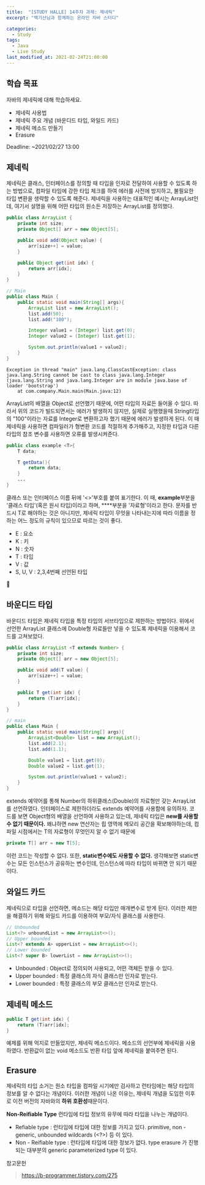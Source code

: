 ```yaml
---
title:  "[STUDY HALLE] 14주차 과제: 제네릭"
excerpt: "백기선님과 함께하는 온라인 자바 스터디"

categories:
  - Study
tags:
  - Java
  - Live Study
last_modified_at: 2021-02-24T21:00:00
---
```

## 학습 목표
자바의 제네릭에 대해 학습하세요.

- 제네릭 사용법
- 제네릭 주요 개념 (바운디드 타입, 와일드 카드)
- 제네릭 메소드 만들기
- Erasure

Deadline: ~2021/02/27 13:00

## 제네릭
제네릭은 클래스, 인터페이스를 정의할 때 타입을 인자로 전달하여 사용할 수 있도록 하는 방법으로, 컴파일 타임에 강한 타입 체크를 하여 에러를 사전에 방지하고, 불필요한 타입 변환을 생략할 수 있도록 해준다. 제네릭을 사용하는 대표적인 예시는 ArrayList인데, 여기서 설명을 위해 어떤 타입의 원소든 저장하는 ArrayList를 정의했다.

```java
public class ArrayList {
    private int size;
    private Object[] arr = new Object[5];

    public void add(Object value) {
        arr[size++] = value;
    }

    public Object get(int idx) {
        return arr[idx];
    }
}

// Main
public class Main {
    public static void main(String[] args){
        ArrayList list = new ArrayList();
        list.add(50);
        list.add("100");

        Integer value1 = (Integer) list.get(0);
        Integer value2 = (Integer) list.get(1);

        System.out.println(value1 + value2);
    }
}
```
```
Exception in thread "main" java.lang.ClassCastException: class java.lang.String cannot be cast to class java.lang.Integer (java.lang.String and java.lang.Integer are in module java.base of loader 'bootstrap')
	at com.company.Main.main(Main.java:12)
```
ArrayList의 배열을 Object로 선언했기 때문에, 어떤 타입의 자료든 들어올 수 있다. 따라서 위의 코드가 빌드되면서는 에러가 발생하지 않지만, 실제로 실행했을때 String타입의 "100"이라는 자료를 Integer로 변환하고자 했기 때문에 에러가 발생하게 된다. 이 때 제네릭을 사용하면 컴파일러가 형변환 코드를 적절하게 추가해주고, 지정한 타입과 다른 타입의 참조 변수를 사용하면 오류를 발생시켜준다.

```java
public class example <T>{
    T data;

    T getData(){
        return data;
    }
    ...
} 
``` 
클래스 또는 인터페이스 이름 뒤에 '<>'부호를 붙여 표기한다. 이 때, **example**부분을 '클래스 타입'(혹은 원시 타입)이라고 하며, **<T>**부분을 '자료형'이라고 한다. 문자를 반드시 T로 해야하는 것은 아니지만, 제네릭 타입이 무엇을 나타내는지에 따라 이름을 정하는 어느 정도의 규칙이 있으므로 따르는 것이 좋다.

- E : 요소
- K : 키
- N : 숫자
- T : 타입
- V : 값
- S, U, V : 2,3,4번째 선언된 타입  


## 바운디드 타입
바운디드 타입은 제네릭 타입을 특정 타입의 서브타입으로 제한하는 방법이다. 위에서 선언한 ArrayList 클래스에 Double형 자료들만 넣을 수 있도록 제네릭을 이용해서 코드를 고쳐보았다.

```java
public class ArrayList <T extends Number> {
    private int size;
    private Object[] arr = new Object[5];

    public void add(T value) {
        arr[size++] = value;
    }

    public T get(int idx) {
        return (T)arr[idx];
    }
}

// main
public class Main {
    public static void main(String[] args){
        ArrayList<Double> list = new ArrayList();
        list.add(2.1);
        list.add(1.1);

        Double value1 = list.get(0);
        Double value2 = list.get(1);

        System.out.println(value1 + value2);
    }
}
```
extends 예약어를 통해 Number의 하위클래스(Double)의 자료형만 갖는 ArrayList를 선언하였다. 인터페이스로 제한하더라도 extends 예약어를 사용함에 유의하자. 코드를 보면 Object형의 배열을 선언하여 사용하고 있는데, 제네릭 타입은 **new를 사용할 수 없기 때문이다.** 왜냐하면 new 연산자는 힙 영역에 메모리 공간을 확보해야하는데, 컴파일 시점에서는 T의 자료형이 무엇인지 알 수 없기 때문에
```java
private T[] arr = new T[5];
```
이런 코드는 작성할 수 없다. 또한, **static변수에도 사용할 수 없다.** 생각해보면 static변수는 모든 인스턴스가 공유하는 변수인데, 인스턴스에 따라 타입이 바뀌면 안 되기 때문이다.

## 와일드 카드
제네릭으로 타입을 선언하면, 메소드는 해당 타입만 매개변수로 받게 된다. 이러한 제한을 해결하기 위해 와일드 카드를 이용하여 부모/자식 클래스를 사용한다.
```java
// Unbounded
List<?> unboundList = new ArrayList<>();
// Upper bounded
List<? extends A> upperList = new ArrayList<>();
// Lower bounded
List<? super B> lowerList = new ArrayList<>();
```

- Unbounded : Object로 정의되어 사용되고, 어떤 객체든 받을 수 있다.
- Upper bounded : 특정 클래스의 자식 클래스만 인자로 받는다.
- Lower bounded : 특정 클래스의 부모 클래스만 인자로 받는다.

## 제네릭 메소드
```java
public T get(int idx) {
    return (T)arr[idx];
}
```
예제를 위해 억지로 만들었지만, 제네릭 메소드이다. 메소드의 선언부에 제네릭을 사용하였다. 반환값이 없는 void 메소드도 반환 타입 앞에 제네릭을 붙여주면 된다.

## Erasure
제네릭의 타입 소거는 원소 타입을 컴파일 시기에만 검사하고 런타임에는 해당 타입의 정보를 알 수 없다는 개념이다. 이러한 개념이 나온 이유는, 제네릭 개념을 도입한 이후로 이전 버전의 자바와의 **하위 호환성**때문이다.  
  
**Non-Reifiable Type**
런타임에 타입 정보의 유무에 따라 타입을 나누는 개념이다.

- Refiable type : 런타임에 타입에 대한 정보를 가지고 있다. primitive, non - generic, unbounded wildcards (<?>) 등 이 있다.
- Non - Reifiable type : 런타임에 타입에 대한 정보가 없다. type erasure 가 진행되는 대부분의 generic parameterized type 이 있다.

참고문헌
> https://b-programmer.tistory.com/275  

